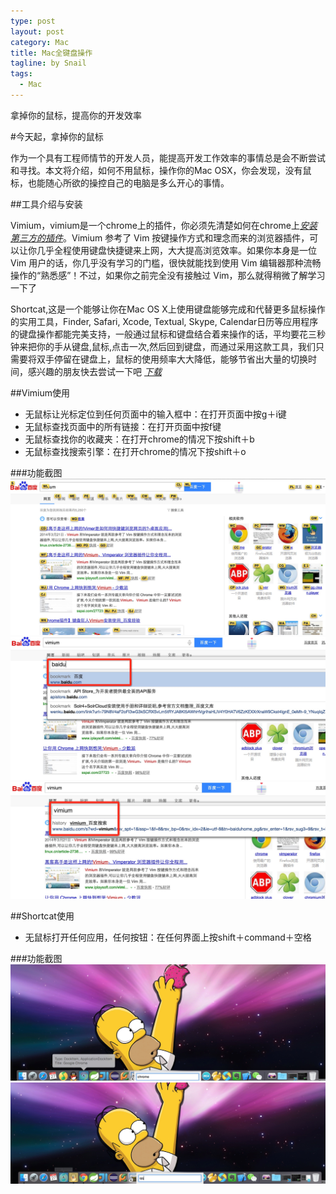```yaml
---
type: post
layout: post
category: Mac
title: Mac全键盘操作
tagline: by Snail
tags:
  - Mac
---
```


拿掉你的鼠标，提高你的开发效率

<!--more-->

#今天起，拿掉你的鼠标


作为一个具有工程师情节的开发人员，能提高开发工作效率的事情总是会不断尝试和寻找。本文将介绍，如何不用鼠标，操作你的Mac OSX，你会发现，没有鼠标，也能随心所欲的操控自己的电脑是多么开心的事情。


##工具介绍与安装


Vimium，vimium是一个chrome上的插件，你必须先清楚如何在chrome上[*安装第三方的插件*](http://jingyan.baidu.com/article/e5c39bf56286ae39d6603374.html)。Vimium 参考了 Vim 按键操作方式和理念而来的浏览器插件，可以让你几乎全程使用键盘快捷键来上网，大大提高浏览效率。如果你本身是一位 Vim 用户的话，你几乎没有学习的门槛，很快就能找到使用 Vim 编辑器那种流畅操作的“熟悉感”！不过，如果你之前完全没有接触过 Vim，那么就得稍微了解学习一下了


Shortcat,这是一个能够让你在Mac OS X上使用键盘能够完成和代替更多鼠标操作的实用工具，Finder, Safari, Xcode, Textual, Skype, Calendar日历等应用程序的键盘操作都能完美支持，一般通过鼠标和键盘结合着来操作的话，平均要花三秒钟来把你的手从键盘,鼠标,点击一次,然后回到键盘，而通过采用这款工具，我们只需要将双手停留在键盘上，鼠标的使用频率大大降低，能够节省出大量的切换时间，感兴趣的朋友快去尝试一下吧
[*下载*](http://www.isofts.org/shortcat/)

##Vimium使用
* 无鼠标让光标定位到任何页面中的输入框中：在打开页面中按g＋i键
* 无鼠标查找页面中的所有链接：在打开页面中按f键
* 无鼠标查找你的收藏夹：在打开chrome的情况下按shift＋b
* 无鼠标查找搜索引擎：在打开chrome的情况下按shift＋o

###功能截图
![](/img/2015-08-27-mac_shortcat/post-bg-mac-02.png)
![](/img/2015-08-27-mac_shortcat/post-bg-mac-03.png)
![](/img/2015-08-27-mac_shortcat/post-bg-mac-04.png)

##Shortcat使用
* 无鼠标打开任何应用，任何按钮：在任何界面上按shift＋command＋空格


###功能截图
![](/img/2015-08-27-mac_shortcat/post-bg-mac-06.png)
![](/img/2015-08-27-mac_shortcat/post-bg-mac-07.png)
